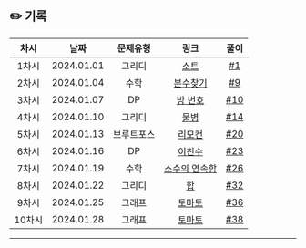## ✏️ 기록   

| 차시 |    날짜    | 문제유형 | 링크 | 풀이 |
|:----:|:---------:|:----:|:-----:|:----:|
| 1차시 | 2024.01.01 |  그리디  | [소트](https://www.acmicpc.net/problem/1083)  | [#1](https://github.com/AlgoLeadMe/AlgoLeadMe-5/pull/1) |
| 2차시 | 2024.01.04 |  수학  | [분수찾기](https://www.acmicpc.net/problem/1193)  | [#9](https://github.com/AlgoLeadMe/AlgoLeadMe-5/pull/9) |
| 3차시 | 2024.01.07 |  DP  | [방 번호](https://www.acmicpc.net/problem/1082)  | [#10](https://github.com/AlgoLeadMe/AlgoLeadMe-5/pull/10) |
| 4차시 | 2024.01.10 |  그리디  | [물병](https://www.acmicpc.net/problem/1052)  | [#14](https://github.com/AlgoLeadMe/AlgoLeadMe-5/pull/14) |
| 5차시 | 2024.01.13 |  브루트포스  | [리모컨](https://www.acmicpc.net/problem/1107)  | [#20](https://github.com/AlgoLeadMe/AlgoLeadMe-5/pull/20) |
| 6차시 | 2024.01.16 |  DP  | [이친수](https://www.acmicpc.net/problem/2193)  | [#23](https://github.com/AlgoLeadMe/AlgoLeadMe-5/pull/23) |
| 7차시 | 2024.01.19 |  수학  | [소수의 연속합](https://www.acmicpc.net/problem/1644)  | [#26](https://github.com/AlgoLeadMe/AlgoLeadMe-5/pull/26) |
| 8차시 | 2024.01.22 |  그리디  | [합](https://www.acmicpc.net/problem/1132)  | [#32](https://github.com/AlgoLeadMe/AlgoLeadMe-5/pull/32) |
| 9차시 | 2024.01.25 |  그래프  | [토마토](https://www.acmicpc.net/problem/7576)  | [#36](https://github.com/AlgoLeadMe/AlgoLeadMe-5/pull/36) |
| 10차시 | 2024.01.28 |  그래프  | [토마토](https://www.acmicpc.net/problem/7569)  | [#38](https://github.com/AlgoLeadMe/AlgoLeadMe-5/pull/38) |
---
